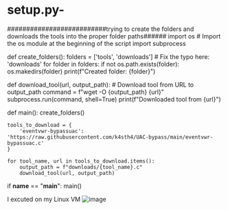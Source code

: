 # setup.py-
##########################trying to create the folders and downloads the tools into the proper folder paths######
import os  # Import the os module at the beginning of the script
import subprocess

def create_folders():
    folders = ['tools', 'downloads']  # Fix the typo here: 'downloads'
    for folder in folders:
        if not os.path.exists(folder):
            os.makedirs(folder)
            print(f"Created folder: {folder}")

def download_tool(url, output_path):
    # Download tool from URL to output_path
    command = f"wget -O {output_path} {url}"
    subprocess.run(command, shell=True)
    print(f"Downloaded tool from {url}")

def main():
    create_folders()
   
    tools_to_download = {
        'eventvwr-bypassuac': 'https://raw.githubusercontent.com/k4sth4/UAC-bypass/main/eventvwr-bypassuac.c'
    }
   
    for tool_name, url in tools_to_download.items():
        output_path = f"downloads/{tool_name}.c"
        download_tool(url, output_path)

if __name__ == "__main__":
    main()


I excuted on my Linux VM
![image](https://github.com/Anagoda/setup.py-/assets/168952131/fc1f2240-0c1b-46ce-bc12-fa40d8eabcb0)
